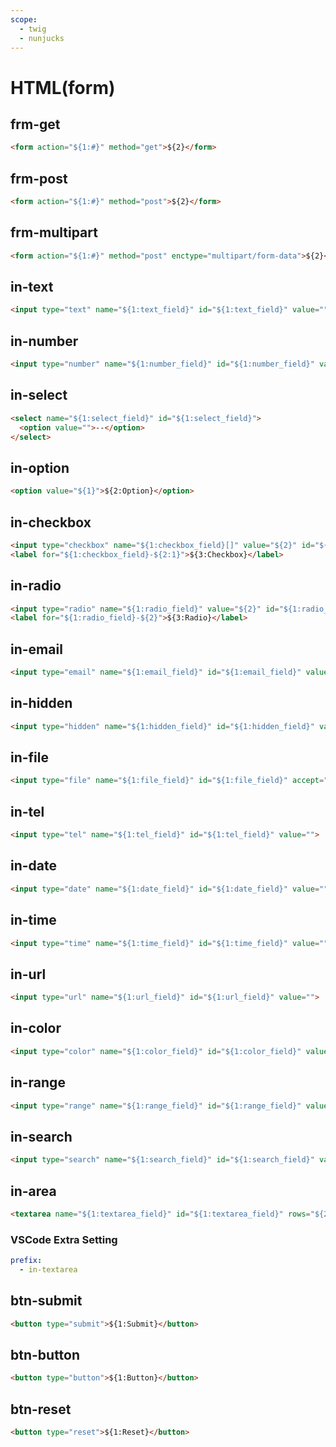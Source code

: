 ```yaml
---
scope: 
  - twig
  - nunjucks
---
```

HTML(form)
=================

frm-get
-----------

```html
<form action="${1:#}" method="get">${2}</form>
```

frm-post
-----------

```html
<form action="${1:#}" method="post">${2}</form>
```

frm-multipart
-----------

```html
<form action="${1:#}" method="post" enctype="multipart/form-data">${2}</form>
```

in-text
-----------

```html
<input type="text" name="${1:text_field}" id="${1:text_field}" value="">
```

in-number
-----------

```html
<input type="number" name="${1:number_field}" id="${1:number_field}" value="" min="${2:1}">
```

in-select
-----------

```html
<select name="${1:select_field}" id="${1:select_field}">
  <option value="">--</option>
</select>
```

in-option
-----------

```html
<option value="${1}">${2:Option}</option>
```

in-checkbox
-----------

```html
<input type="checkbox" name="${1:checkbox_field}[]" value="${2}" id="${1:checkbox_field}-${2}">
<label for="${1:checkbox_field}-${2:1}">${3:Checkbox}</label>
```

in-radio
-----------

```html
<input type="radio" name="${1:radio_field}" value="${2}" id="${1:radio_field}-${2}">
<label for="${1:radio_field}-${2}">${3:Radio}</label>
```

in-email
-----------

```html
<input type="email" name="${1:email_field}" id="${1:email_field}" value="">
```

in-hidden
-----------

```html
<input type="hidden" name="${1:hidden_field}" id="${1:hidden_field}" value="${2}">
```

in-file
-----------

```html
<input type="file" name="${1:file_field}" id="${1:file_field}" accept="${2:image/*}">
```

in-tel
-----------

```html
<input type="tel" name="${1:tel_field}" id="${1:tel_field}" value="">
```

in-date
-----------

```html
<input type="date" name="${1:date_field}" id="${1:date_field}" value="" pattern="[0-9]\{4\}-[0-9]\{2\}-[0-9]\{2\}">
```

in-time
-----------

```html
<input type="time" name="${1:time_field}" id="${1:time_field}" value="" step="${2:1800}" pattern="[0-9]\{2\}:[0-9]\{2\}">
```

in-url
-----------

```html
<input type="url" name="${1:url_field}" id="${1:url_field}" value="">
```

in-color
-----------

```html
<input type="color" name="${1:color_field}" id="${1:color_field}" value="" pattern="#[a-fA-F0-9]\{6\}">
```

in-range
-----------

```html
<input type="range" name="${1:range_field}" id="${1:range_field}" value="" min="${2:1}" max="${3:100}" step="${4:1}">
```

in-search
-----------

```html
<input type="search" name="${1:search_field}" id="${1:search_field}" value="">
```

in-area
-----------

```html
<textarea name="${1:textarea_field}" id="${1:textarea_field}" rows="${2:5}"></textarea>
```

### VSCode Extra Setting

```yaml
prefix:
  - in-textarea
```

btn-submit
-----------

```html
<button type="submit">${1:Submit}</button>
```

btn-button
-----------

```html
<button type="button">${1:Button}</button>
```

btn-reset
-----------

```html
<button type="reset">${1:Reset}</button>
```
